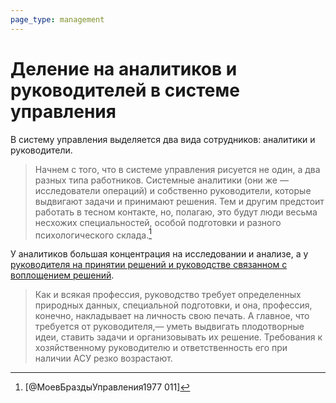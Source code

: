 ```yaml
---
page_type: management
---
```

# Деление на аналитиков и руководителей в системе управления

В систему управления выделяется два вида сотрудников: аналитики и руководители.

> Начнем с того, что в системе управления рисуется не один, а два разных типа работников. Системные аналитики (они же — исследователи операций) и собственно руководители, которые выдвигают задачи и принимают решения. Тем и другим предстоит работать в тесном контакте, но, полагаю, это будут люди весьма несхожих специальностей, особой подготовки и разного психологического склада.[^1]

[^1]:  [@МоевБраздыУправления1977 011]

У аналитиков большая концентрация на исследовании и анализе, а у [руководителя на принятии решений и руководстве связанном с воплощением решений]([[20230205203108]]).

> Как и всякая профессия, руководство требует определенных природных данных, специальной подготовки, и она, профессия, конечно, накладывает на личность свою печать. А главное, что требуется от руководителя,— уметь выдвигать плодотворные идеи, ставить задачи и организовывать их решение. Требования к хозяйственному руководителю и ответственность его при наличии АСУ резко возрастают.

